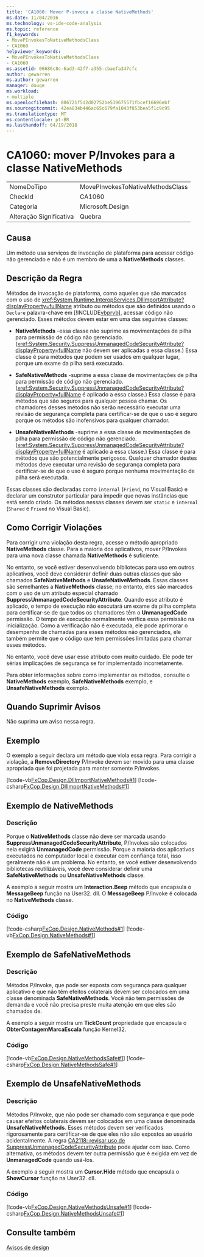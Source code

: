 ```yaml
---
title: 'CA1060: Mover P-invoca a classe NativeMethods'
ms.date: 11/04/2016
ms.technology: vs-ide-code-analysis
ms.topic: reference
f1_keywords:
- MovePInvokesToNativeMethodsClass
- CA1060
helpviewer_keywords:
- MovePInvokesToNativeMethodsClass
- CA1060
ms.assetid: 06686c8c-6ad3-42f7-a355-cbaefa347cfc
author: gewarren
ms.author: gewarren
manager: douge
ms.workload:
- multiple
ms.openlocfilehash: 806721f5d2d02752be539675571fbcef16696ebf
ms.sourcegitcommit: 42ea834b446ac65c679fa1043f853bea5f1c9c95
ms.translationtype: MT
ms.contentlocale: pt-BR
ms.lasthandoff: 04/19/2018
---
```

# <a name="ca1060-move-pinvokes-to-nativemethods-class"></a>CA1060: mover P/Invokes para a classe NativeMethods
|||
|-|-|
|NomeDoTipo|MovePInvokesToNativeMethodsClass|
|CheckId|CA1060|
|Categoria|Microsoft.Design|
|Alteração Significativa|Quebra|

## <a name="cause"></a>Causa
 Um método usa serviços de invocação de plataforma para acessar código não gerenciado e não é um membro de uma a **NativeMethods** classes.

## <a name="rule-description"></a>Descrição da Regra
 Métodos de invocação de plataforma, como aqueles que são marcados com o uso de <xref:System.Runtime.InteropServices.DllImportAttribute?displayProperty=fullName> atributo ou métodos que são definidos usando o `Declare` palavra-chave em [!INCLUDE[vbprvb](../code-quality/includes/vbprvb_md.md)], acessar código não gerenciado. Esses métodos devem estar em uma das seguintes classes:

-   **NativeMethods** -essa classe não suprime as movimentações de pilha para permissão de código não gerenciado. (<xref:System.Security.SuppressUnmanagedCodeSecurityAttribute?displayProperty=fullName> não devem ser aplicadas a essa classe.) Essa classe é para métodos que podem ser usados em qualquer lugar, porque um exame da pilha será executado.

-   **SafeNativeMethods** -suprime a essa classe de movimentações de pilha para permissão de código não gerenciado. (<xref:System.Security.SuppressUnmanagedCodeSecurityAttribute?displayProperty=fullName> é aplicado a essa classe.) Essa classe é para métodos que são seguros para qualquer pessoa chamar. Os chamadores desses métodos não serão necessário executar uma revisão de segurança completa para certificar-se de que o uso é seguro porque os métodos são inofensivos para qualquer chamador.

-   **UnsafeNativeMethods** -suprime a essa classe de movimentações de pilha para permissão de código não gerenciado. (<xref:System.Security.SuppressUnmanagedCodeSecurityAttribute?displayProperty=fullName> é aplicado a essa classe.) Essa classe é para métodos que são potencialmente perigosos. Qualquer chamador destes métodos deve executar uma revisão de segurança completa para certificar-se de que o uso é seguro porque nenhuma movimentação de pilha será executada.

 Essas classes são declaradas como `internal` (`Friend`, no Visual Basic) e declarar um construtor particular para impedir que novas instâncias que está sendo criado. Os métodos nessas classes devem ser `static` e `internal` (`Shared` e `Friend` no Visual Basic).

## <a name="how-to-fix-violations"></a>Como Corrigir Violações
 Para corrigir uma violação desta regra, acesse o método apropriado **NativeMethods** classe. Para a maioria dos aplicativos, mover P/Invokes para uma nova classe chamada **NativeMethods** é suficiente.

 No entanto, se você estiver desenvolvendo bibliotecas para uso em outros aplicativos, você deve considerar definir duas outras classes que são chamados **SafeNativeMethods** e **UnsafeNativeMethods**. Essas classes são semelhantes a **NativeMethods** classe; no entanto, eles são marcados com o uso de um atributo especial chamado **SuppressUnmanagedCodeSecurityAttribute**. Quando esse atributo é aplicado, o tempo de execução não executará um exame da pilha completa para certificar-se de que todos os chamadores têm o **UnmanagedCode** permissão. O tempo de execução normalmente verifica essa permissão na inicialização. Como a verificação não é executada, ele pode aprimorar o desempenho de chamadas para esses métodos não gerenciados, ele também permite que o código que tem permissões limitadas para chamar esses métodos.

 No entanto, você deve usar esse atributo com muito cuidado. Ele pode ter sérias implicações de segurança se for implementado incorretamente.

 Para obter informações sobre como implementar os métodos, consulte o **NativeMethods** exemplo, **SafeNativeMethods** exemplo, e **UnsafeNativeMethods** exemplo.

## <a name="when-to-suppress-warnings"></a>Quando Suprimir Avisos
 Não suprima um aviso nessa regra.

## <a name="example"></a>Exemplo
 O exemplo a seguir declara um método que viola essa regra. Para corrigir a violação, a **RemoveDirectory** P/Invoke devem ser movido para uma classe apropriada que foi projetada para manter somente P/Invokes.

 [!code-vb[FxCop.Design.DllImportNativeMethods#1](../code-quality/codesnippet/VisualBasic/ca1060-move-p-invokes-to-nativemethods-class_1.vb)]
 [!code-csharp[FxCop.Design.DllImportNativeMethods#1](../code-quality/codesnippet/CSharp/ca1060-move-p-invokes-to-nativemethods-class_1.cs)]

## <a name="nativemethods-example"></a>Exemplo de NativeMethods

### <a name="description"></a>Descrição
 Porque o **NativeMethods** classe não deve ser marcada usando **SuppressUnmanagedCodeSecurityAttribute**, P/Invokes são colocados nela exigirá **UnmanagedCode** permissão. Porque a maioria dos aplicativos executados no computador local e executar com confiança total, isso geralmente não é um problema. No entanto, se você estiver desenvolvendo bibliotecas reutilizáveis, você deve considerar definir uma **SafeNativeMethods** ou **UnsafeNativeMethods** classe.

 A exemplo a seguir mostra um **Interaction.Beep** método que encapsula o **MessageBeep** função na User32. dll. O **MessageBeep** P/Invoke é colocada no **NativeMethods** classe.

### <a name="code"></a>Código
 [!code-csharp[FxCop.Design.NativeMethods#1](../code-quality/codesnippet/CSharp/ca1060-move-p-invokes-to-nativemethods-class_2.cs)]
 [!code-vb[FxCop.Design.NativeMethods#1](../code-quality/codesnippet/VisualBasic/ca1060-move-p-invokes-to-nativemethods-class_2.vb)]

## <a name="safenativemethods-example"></a>Exemplo de SafeNativeMethods

### <a name="description"></a>Descrição
 Métodos P/Invoke, que pode ser exposta com segurança para qualquer aplicativo e que não têm efeitos colaterais devem ser colocados em uma classe denominada **SafeNativeMethods**. Você não tem permissões de demanda e você não precisa preste muita atenção em que eles são chamados de.

 A exemplo a seguir mostra um **TickCount** propriedade que encapsula o **ObterContagemMarcaEscala** função Kernel32.

### <a name="code"></a>Código
 [!code-vb[FxCop.Design.NativeMethodsSafe#1](../code-quality/codesnippet/VisualBasic/ca1060-move-p-invokes-to-nativemethods-class_3.vb)]
 [!code-csharp[FxCop.Design.NativeMethodsSafe#1](../code-quality/codesnippet/CSharp/ca1060-move-p-invokes-to-nativemethods-class_3.cs)]

## <a name="unsafenativemethods-example"></a>Exemplo de UnsafeNativeMethods

### <a name="description"></a>Descrição
 Métodos P/Invoke, que não pode ser chamado com segurança e que pode causar efeitos colaterais devem ser colocados em uma classe denominada **UnsafeNativeMethods**. Esses métodos devem ser verificados rigorosamente para certificar-se de que eles não são expostos ao usuário acidentalmente. A regra [CA2118: revisar uso de SuppressUnmanagedCodeSecurityAttribute](../code-quality/ca2118-review-suppressunmanagedcodesecurityattribute-usage.md) pode ajudar com isso. Como alternativa, os métodos devem ter outra permissão que é exigida em vez de **UnmanagedCode** quando usá-los.

 A exemplo a seguir mostra um **Cursor.Hide** método que encapsula o **ShowCursor** função na User32. dll.

### <a name="code"></a>Código
 [!code-vb[FxCop.Design.NativeMethodsUnsafe#1](../code-quality/codesnippet/VisualBasic/ca1060-move-p-invokes-to-nativemethods-class_4.vb)]
 [!code-csharp[FxCop.Design.NativeMethodsUnsafe#1](../code-quality/codesnippet/CSharp/ca1060-move-p-invokes-to-nativemethods-class_4.cs)]

## <a name="see-also"></a>Consulte também
 [Avisos de design](../code-quality/design-warnings.md)